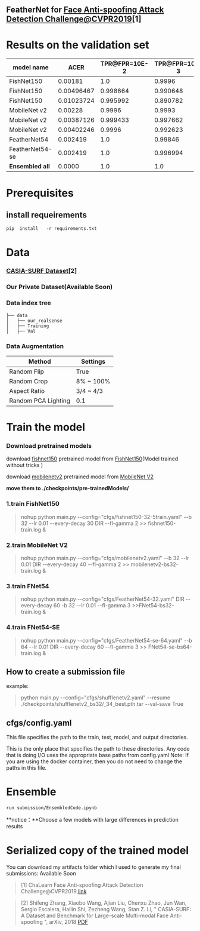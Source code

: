 ## FeatherNet for [Face Anti-spoofing Attack Detection Challenge@CVPR2019](https://competitions.codalab.org/competitions/20853#results)[1]

# Results on the validation set
|model name | ACER|TPR@FPR=10E-2|TPR@FPR=10E-3|FP|FN|epoch|
| ------ | ------ | ------ | ------ | ------ | ------ | ------ |
|FishNet150| 0.00181|1.0|0.9996|24|0|52|
|FishNet150| 0.00496467|0.998664|0.990648|48|8|16|
|FishNet150| 0.01023724|0.995992|0.890782|131|2|11|
|MobileNet v2|0.00228|0.9996|0.9993|28|1|5|
|MobileNet v2|0.00387126|0.999433|0.997662|49|1|6|
|MobileNet v2|0.00402246|0.9996|0.992623|51|1|7|
|FeatherNet54|0.002419|1.0|0.99846|32|0|41|
|FeatherNet54-se|0.002419|1.0|0.996994|32|0|69|
|**Ensembled all**|0.0000|1.0|1.0|0|0|-|




# Prerequisites

##  install requeirements
```
pip  install   -r requirements.txt
```


# Data


### [CASIA-SURF Dataset](https://arxiv.org/abs/1812.00408)[2]


### Our Private Dataset(Available Soon)



### Data index tree
```
├── data
│   ├── our_realsense
│   ├── Training
│   ├── Val
```

### Data Augmentation

| Method | Settings |
| -----  | -------- |
| Random Flip | True |
| Random Crop | 8% ~ 100% |
| Aspect Ratio| 3/4 ~ 4/3 |
| Random PCA Lighting | 0.1 |


# Train the model

### Download pretrained models
download [fishnet150](https://pan.baidu.com/s/1uOEFsBHIdqpDLrbfCZJGUg) pretrained model from [FishNet150](https://github.com/kevin-ssy/FishNet)(Model trained without tricks )

download [mobilenetv2](https://drive.google.com/open?id=1jlto6HRVD3ipNkAl1lNhDbkBp7HylaqR) pretrained model from [MobileNet V2](https://github.com/tonylins/pytorch-mobilenet-v2)

**move them to  ./checkpoints/pre-trainedModels/**


### 1.train FishNet150

> nohup python main.py --config="cfgs/fishnet150-32-5train.yaml" --b 32 --lr 0.01 --every-decay 30 DIR --fl-gamma 2 >> fishnet150-train.log &
###  2.train MobileNet V2

> nohup python main.py --config="cfgs/mobilenetv2.yaml" --b 32 --lr 0.01 DIR --every-decay 40 --fl-gamma 2 >> mobilenetv2-bs32-train.log &

###  3.train FNet54
> nohup python main.py --config="cfgs/FeatherNet54-32.yaml" DIR --every-decay 60 -b 32 --lr 0.01 --fl-gamma 3 >>FNet54-bs32-train.log &

###  4.train FNet54-SE
> nohup python main.py --config="cfgs/FeatherNet54-se-64.yaml" --b 64 --lr 0.01 DIR --every-decay 60 --fl-gamma 3 >> FNet54-se-bs64-train.log &


## How to create a  submission file
example:
> python main.py --config="cfgs/shufflenetv2.yaml" --resume ./checkpoints/shufflenetv2_bs32/_34_best.pth.tar --val-save True

## cfgs/config.yaml
This file specifies the path to the train, test, model, and output directories.

This is the only place that specifies the path to these directories.
Any code that is doing I/O uses the appropriate base paths from config.yaml
Note: If you are using the docker container, then you do not need to change the paths in this file.

# Ensemble
```
run submission/EnsembledCode.ipynb
```
**notice：**Choose a few models with large differences in prediction results

# Serialized copy of the trained model
You can download my artifacts folder which I used to generate my final submissions: Available Soon

>[1] ChaLearn Face Anti-spoofing Attack Detection Challenge@CVPR2019,[link](https://competitions.codalab.org/competitions/20853?secret_key=ff0e7c30-e244-4681-88e4-9eb5b41dd7f7)

>[2] Shifeng Zhang, Xiaobo Wang, Ajian Liu, Chenxu Zhao, Jun Wan, Sergio Escalera, Hailin Shi, Zezheng Wang, Stan Z. Li, " CASIA-SURF: A Dataset and Benchmark for Large-scale Multi-modal Face Anti-spoofing ", arXiv, 2018 [PDF](https://arxiv.org/abs/1812.00408)
